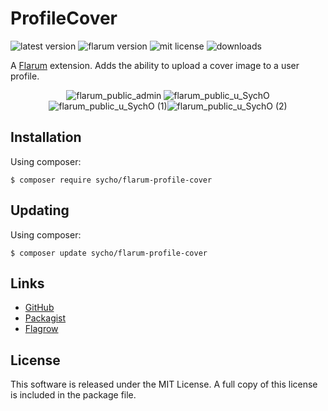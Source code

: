 # ProfileCover
![latest version](https://img.shields.io/github/release/SychO9/flarum-profile-cover.svg?style=flat-square)
![flarum version](https://img.shields.io/badge/flarum-%5E0.1.0--beta.10-%23e7742e?style=flat-square)
![mit license](https://img.shields.io/badge/license-MIT-green.svg?style=flat-square&color=green)
![downloads](https://img.shields.io/packagist/dt/sycho/flarum-profile-cover?color=%23f28d1a&style=flat-square)

A [Flarum](http://flarum.org/) extension. Adds the ability to upload a cover image to a user profile.

<p align=center>
<img alt="flarum_public_admin" src="https://user-images.githubusercontent.com/20267363/66506033-d63c1300-eacc-11e9-8b8e-016d9963fb93.png" /> <img alt="flarum_public_u_SychO" src="https://user-images.githubusercontent.com/20267363/66506036-d6d4a980-eacc-11e9-8bcf-5f46962919cd.png"/><img alt="flarum_public_u_SychO (1)" src="https://user-images.githubusercontent.com/20267363/66506035-d6d4a980-eacc-11e9-8c19-c705d24ae109.png"/><img alt="flarum_public_u_SychO (2)" src="https://user-images.githubusercontent.com/20267363/66506034-d63c1300-eacc-11e9-86a7-6918821c8823.png"/>
</p>

## Installation
Using composer:
```gitattributes
$ composer require sycho/flarum-profile-cover
```

## Updating
Using composer:
```gitattributes
$ composer update sycho/flarum-profile-cover
```

## Links
* [GitHub](https://github.com/SychO9/flarum-profile-cover)
* [Packagist](https://packagist.org/packages/sycho/flarum-profile-cover)
* [Flagrow](https://flagrow.io/extensions/sycho/flarum-profile-cover)

## License
This software is released under the MIT License. A full copy of this license is included in the package file.

